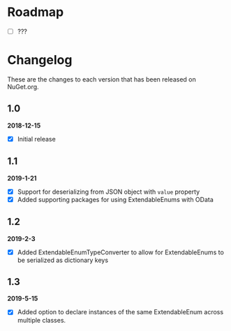 # Roadmap
- [ ] ???


# Changelog

These are the changes to each version that has been released
on NuGet.org.

## 1.0

**2018-12-15**

- [x] Initial release
      
## 1.1
**2019-1-21**
- [x] Support for deserializing from JSON object with `value` property
- [x] Added supporting packages for using ExtendableEnums with OData

## 1.2
**2019-2-3**
- [x] Added ExtendableEnumTypeConverter to allow for ExtendableEnums to be serialized as dictionary keys

## 1.3
**2019-5-15**
- [x] Added option to declare instances of the same ExtendableEnum across multiple classes.
 
 